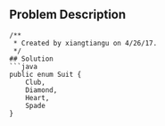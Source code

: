 ## Problem Description
```
/**
 * Created by xiangtiangu on 4/26/17.
 */
## Solution
```java
public enum Suit {
    Club,
    Diamond,
    Heart,
    Spade
}
